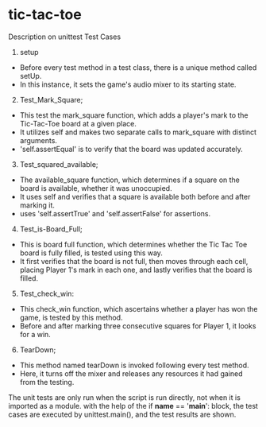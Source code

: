# tic-tac-toe
Description on unittest Test Cases 

1. setup

- Before every test method in a test class, there is a unique method called setUp. 
- In this instance, it sets the game's audio mixer to its starting state.

 2. Test_Mark_Square;

- This test the mark_square function, which adds a player's mark to the Tic-Tac-Toe board at a given place.
- It utilizes self and makes two separate calls to mark_square with distinct arguments.
- 'self.assertEqual' is to verify that the board was updated accurately.

3. Test_squared_available;

- The available_square function, which determines if a square on the board is available, whether it was unoccupied.
- It uses self and verifies that a square is available both before and after marking it.
-  uses 'self.assertTrue' and 'self.assertFalse' for assertions.

4. Test_is-Board_Full;

- This  is board full function, which determines whether the Tic Tac Toe board is fully filled, is tested using this way.
- It first verifies that the board is not full, then moves through each cell, placing Player 1's mark in each one, and lastly verifies that the board is filled.


5. Test_check_win:

  - This  check_win function, which ascertains whether a player has won the game, is tested by this method.
  -  Before and after marking three consecutive squares for Player 1, it looks for a win.
   
6. TearDown;

  - This method named tearDown is invoked following every test method.
  - Here, it turns off the mixer and releases any resources it had gained from the testing.

The unit tests are only run when the script is run directly, not when it is imported as a module.
with the help of the if __name__ == '__main__': block, the test cases are executed by unittest.main(), and the test results are shown.
